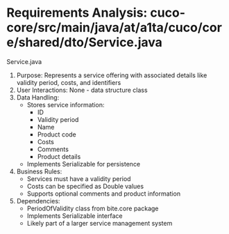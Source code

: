# Requirements Analysis: cuco-core/src/main/java/at/a1ta/cuco/core/shared/dto/Service.java

Service.java
1. Purpose: Represents a service offering with associated details like validity period, costs, and identifiers
2. User Interactions: None - data structure class
3. Data Handling:
   - Stores service information:
     - ID
     - Validity period
     - Name
     - Product code
     - Costs
     - Comments
     - Product details
   - Implements Serializable for persistence
4. Business Rules:
   - Services must have a validity period
   - Costs can be specified as Double values
   - Supports optional comments and product information
5. Dependencies:
   - PeriodOfValidity class from bite.core package
   - Implements Serializable interface
   - Likely part of a larger service management system